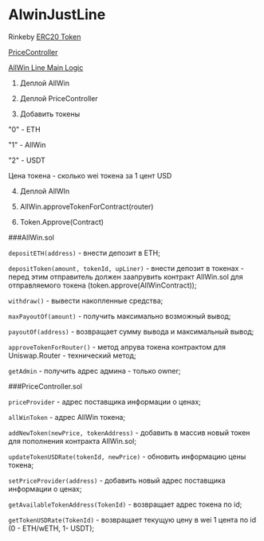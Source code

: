 # AlwinJustLine

Rinkeby
[ERC20 Token](https://rinkeby.etherscan.io/address/0x9497271d070c3fa79a4d6ca58ee22bec6f65d04c#code)

[PriceController](https://rinkeby.etherscan.io/address/0xaf2afd9e832ca39dd9d88b7033ccbbb51eb5c141#readContract)

[AllWin Line Main Logic](https://rinkeby.etherscan.io/address/0x4ac324efb4936598ff2dc9bc9ef4f3953cf834b1#code)


1) Деплой AllWin

2) Деплой PriceController

3) Добавить токены 
   
"0" - ETH

   "1" - AllWin

   "2" - USDT
   
Цена токена - сколько wei токена за 1 цент USD

4) Деплой AllWIn

5) AllWin.approveTokenForContract(router)

6) Token.Approve(Contract)

###AllWin.sol

```depositETH(address)``` - внести депозит в ETH;

```depositToken(amount, tokenId, upLiner)``` - внести депозит в токенах - перед этим отправитель должен заапрувить контракт AllWin.sol для отправляемого токена (token.approve(AllWinContract));

```withdraw()``` - вывести накопленные средства;

```maxPayoutOf(amount)``` - получить максимально возможный вывод;

```payoutOf(address)``` - возвращает сумму вывода и максимальный вывод;

```approveTokenForRouter()``` - метод апрува токена контрактом для Uniswap.Router - технический метод;

```getAdmin``` - получить адрес админа - только owner;

###PriceController.sol

```priceProvider``` - адрес поставщика информации о ценах;

```allWinToken``` - адрес AllWin токена;

```addNewToken(newPrice, tokenAddress)``` - добавить в массив новый токен для пополнения контракта AllWin.sol;

```updateTokenUSDRate(tokenId, newPrice)``` - обновить информацию цены токена;

```setPriceProvider(address)``` - добавить новый адрес поставщика информации о ценах;

```getAvailableTokenAddress(TokenId)``` - возвращает адрес токена по id;

```getTokenUSDRate(TokenId)``` - возвращает текущую цену в wei 1 цента по id (0 - ETH/wETH, 1- USDT);